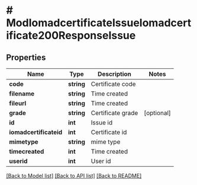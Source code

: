 # # ModIomadcertificateIssueIomadcertificate200ResponseIssue

## Properties

Name | Type | Description | Notes
------------ | ------------- | ------------- | -------------
**code** | **string** | Certificate code |
**filename** | **string** | Time created |
**fileurl** | **string** | Time created |
**grade** | **string** | Certificate grade | [optional]
**id** | **int** | Issue id |
**iomadcertificateid** | **int** | Certificate id |
**mimetype** | **string** | mime type |
**timecreated** | **int** | Time created |
**userid** | **int** | User id |

[[Back to Model list]](../../README.md#models) [[Back to API list]](../../README.md#endpoints) [[Back to README]](../../README.md)
